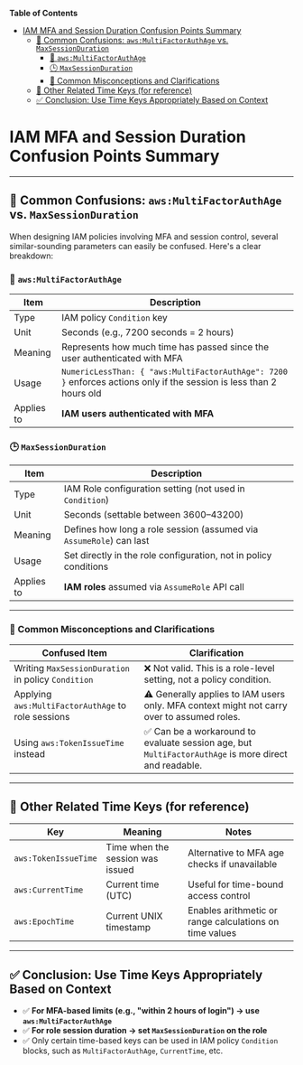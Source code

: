 <!-- START doctoc generated TOC please keep comment here to allow auto update -->
<!-- DON'T EDIT THIS SECTION, INSTEAD RE-RUN doctoc TO UPDATE -->
**Table of Contents**

- [IAM MFA and Session Duration Confusion Points Summary](#iam-mfa-and-session-duration-confusion-points-summary)
  - [🔄 Common Confusions: `aws:MultiFactorAuthAge` vs. `MaxSessionDuration`](#-common-confusions-awsmultifactorauthage-vs-maxsessionduration)
    - [🔐 `aws:MultiFactorAuthAge`](#-awsmultifactorauthage)
    - [🕒 `MaxSessionDuration`](#-maxsessionduration)
    - [🧩 Common Misconceptions and Clarifications](#-common-misconceptions-and-clarifications)
  - [🔎 Other Related Time Keys (for reference)](#-other-related-time-keys-for-reference)
  - [✅ Conclusion: Use Time Keys Appropriately Based on Context](#-conclusion-use-time-keys-appropriately-based-on-context)

<!-- END doctoc generated TOC please keep comment here to allow auto update -->


#  IAM MFA and Session Duration Confusion Points Summary

---

## 🔄 Common Confusions: `aws:MultiFactorAuthAge` vs. `MaxSessionDuration`

When designing IAM policies involving MFA and session control, several similar-sounding parameters can easily be confused. Here's a clear breakdown:

### 🔐 `aws:MultiFactorAuthAge`

| Item | Description |
|------|-------------|
| Type | IAM policy `Condition` key |
| Unit | Seconds (e.g., 7200 seconds = 2 hours) |
| Meaning | Represents how much time has passed since the user authenticated with MFA |
| Usage | `NumericLessThan: { "aws:MultiFactorAuthAge": 7200 }` enforces actions only if the session is less than 2 hours old |
| Applies to | **IAM users authenticated with MFA** |

### 🕒 `MaxSessionDuration`

| Item | Description |
|------|-------------|
| Type | IAM Role configuration setting (not used in `Condition`) |
| Unit | Seconds (settable between 3600–43200) |
| Meaning | Defines how long a role session (assumed via `AssumeRole`) can last |
| Usage | Set directly in the role configuration, not in policy conditions |
| Applies to | **IAM roles** assumed via `AssumeRole` API call |

---

### 🧩 Common Misconceptions and Clarifications

| Confused Item | Clarification |
|---------------|---------------|
| Writing `MaxSessionDuration` in policy `Condition` | ❌ Not valid. This is a role-level setting, not a policy condition. |
| Applying `aws:MultiFactorAuthAge` to role sessions | ⚠️ Generally applies to IAM users only. MFA context might not carry over to assumed roles. |
| Using `aws:TokenIssueTime` instead | ✅ Can be a workaround to evaluate session age, but `MultiFactorAuthAge` is more direct and readable. |

---

## 🔎 Other Related Time Keys (for reference)

| Key | Meaning | Notes |
|-----|---------|-------|
| `aws:TokenIssueTime` | Time when the session was issued | Alternative to MFA age checks if unavailable |
| `aws:CurrentTime` | Current time (UTC) | Useful for time-bound access control |
| `aws:EpochTime` | Current UNIX timestamp | Enables arithmetic or range calculations on time values |

---

## ✅ Conclusion: Use Time Keys Appropriately Based on Context

- ✅ **For MFA-based limits (e.g., "within 2 hours of login") → use `aws:MultiFactorAuthAge`**
- ✅ **For role session duration → set `MaxSessionDuration` on the role**
- ✅ Only certain time-based keys can be used in IAM policy `Condition` blocks, such as `MultiFactorAuthAge`, `CurrentTime`, etc.
